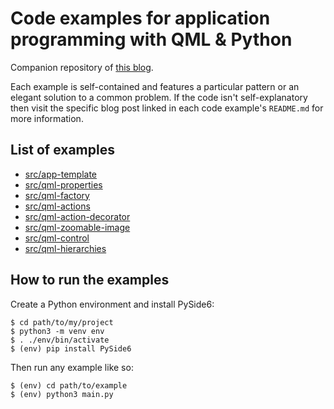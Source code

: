 Code examples for application programming with QML & Python
===========================================================

Companion repository of [this blog](https://quitemeticulouslogic.com).

Each example is self-contained and features a particular pattern or an elegant
solution to a common problem. If the code isn't self-explanatory then visit the
specific blog post linked in each code example's `README.md` for more
information.


List of examples
----------------

- [src/app-template](src/app-template)
- [src/qml-properties](src/qml-properties)
- [src/qml-factory](src/qml-factory)
- [src/qml-actions](src/qml-actions)
- [src/qml-action-decorator](src/qml-action-decorator)
- [src/qml-zoomable-image](src/qml-zoomable-image)
- [src/qml-control](src/qml-control)
- [src/qml-hierarchies](src/qml-hierarchies)


How to run the examples
-----------------------

Create a Python environment and install PySide6:

```
$ cd path/to/my/project
$ python3 -m venv env
$ . ./env/bin/activate
$ (env) pip install PySide6
```

Then run any example like so:

```
$ (env) cd path/to/example
$ (env) python3 main.py
```
